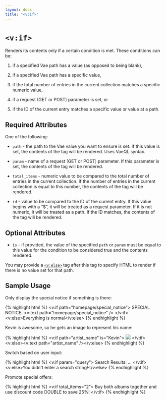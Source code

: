 ```yaml
---
layout: docs
title: "<v:if>"
---
```


# `<v:if>`

Renders its contents only if a certain condition is met. These
conditions can be:

1.  if a specified Vae path has a value (as opposed to being blank),

2.  if a specified Vae path has a specific value,

3.  if the total number of entries in the current collection matches a
    specific numeric value,

4.  if a request (GET or POST) parameter is set, or

5.  if the ID of the current entry matches a specific value or value at
    a path.

## Required Attributes

One of the following:

-   `path` - the path to the Vae value you want to ensure is set. If
    this value is set, the contents of the tag will be rendered. Uses
    VaeQL syntax.

-   `param` - name of a request (GET or POST) parameter. If this
    parameter is set, the contents of the tag will be rendered.

-   `total_items` - numeric value to be compared to the total number of
    entries in the current collection. If the number of entries in the
    current collection is equal to this number, the contents of the tag
    will be rendered.

-   `id` - value to be compared to the ID of the current entry. If this
    value begins with a “\$”, it will be treated as a request parameter.
    If it is not numeric, it will be treated as a path. If the ID
    matches, the contents of the tag will be rendered.

## Optional Attributes

-   `is` - if provided, the value of the specified `path` or `param`
    must be equal to this value for the condition to be considered true
    and the contents rendered.

You may provide a [`<v:else>`](/v_else/) tag after this tag to specify
HTML to render if there is no value set for that path.

## Sample Usage

Only display the special notice if something is there:

{% highlight html %}
<v:if path="homepage/special_notice">
 SPECIAL NOTICE: <v:text path="homepage/special_notice" />
</v:if>
<v:else>Everything is normal</v:else>
{% endhighlight %}

Kevin is awesome, so he gets an image to represent his name:

{% highlight html %}
<v:if path="artist_name" is="Kevin">
 <img src="/images/kevin.gif" />
</v:if>
<v:else><v:text path="artist_name" /></v:else>
{% endhighlight %}

Switch based on user input:

{% highlight html %}
<v:if param="query">
 Search Results:
 ...
</v:if>
<v:else>You didn't enter a search string!</v:else>
{% endhighlight %}

Promote special offers:

{% highlight html %}
<v:if total_items="2">
 Buy both albums together and use discount code DOUBLE to save 25%!
</v:if>
{% endhighlight %}
